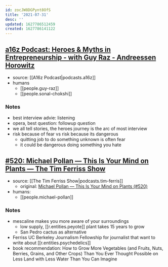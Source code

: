 ```yaml
---
id: zocJW8DGPynt8OfS
title: '2021-07-31'
desc: ''
updated: 1627786512459
created: 1627786141122
---
```


## [a16z Podcast: Heroes & Myths in Entrepreneurship - with Guy Raz - Andreessen Horowitz](https://a16z.com/2020/09/12/guy-raz-how-i-built-this-podcast-book-entrepreneurship-hero-journey-failure-porn-optimism-possibility/)
- source: [[A16z Podcast|podcasts.a16z]]
- humans
  * [[people.guy-raz]]
  * [[people.sonal-chokshi]]

### Notes
- best interview advie: listening
- opera, best question: followup question
- we all tell stories, the heroes journey is the arc of most interview
- risk because of fear vs risk because its dangerous
  - quitting job to do something unknown is often fear
  - it could be dangerous doing something you hate

## [#520: Michael Pollan — This Is Your Mind on Plants — The Tim Ferriss Show](https://overcast.fm/+Kebtbl5B4)
- source: [[The Tim Ferriss Show|podcasts.tim-ferris]]
  - original: [Michael Pollan — This Is Your Mind on Plants (#520)](https://tim.blog/2021/06/28/michael-pollan-this-is-your-mind-on-plants/)
- humans:
  - [[people.michael-pollan]]

### Notes
- mescaline makes you more aware of your surroundings 
  - low supply, [[r.entities.peyote]] plant takes 15 years to grow
  - San Pedro cactus as alternative
- Ferriss UC Berkeley Journalism Fellowship for journalist that want to write about [[r.entities.psychedelics]]
- book recommendation: How to Grow More Vegetables (and Fruits, Nuts, Berries, Grains, and Other Crops) Than You Ever Thought Possible on Less Land with Less Water Than You Can Imagine 